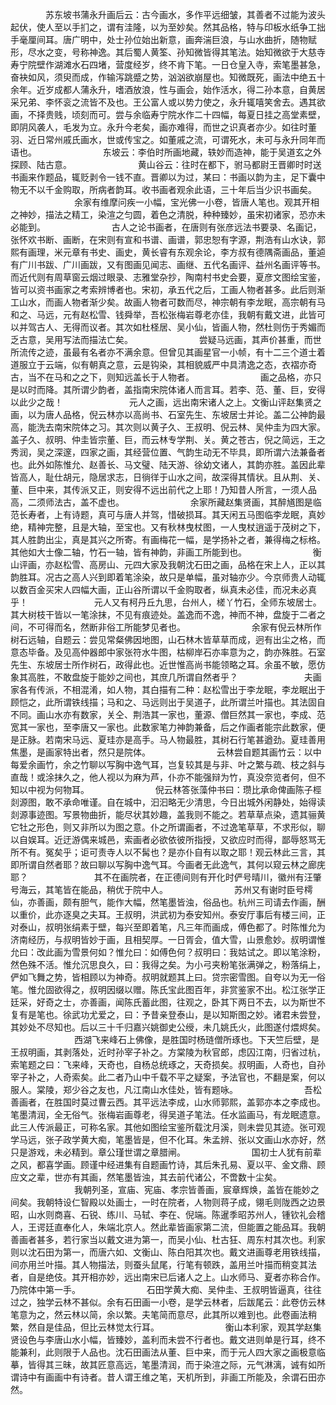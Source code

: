 <!-- { "loadSidebar": true } -->
　　　　苏东坡书蒲永升画后云：古今画水，多作平远细皱，其善者不过能为波头起伏，使人至以手扪之，谓有洼隆，以为至妙矣。然其品格，特与印板水纸争工拙手毫厘间耳。唐广明中，处士孙位始出新意，画奔湍巨浪，与山水曲折，随物赋形，尽水之变，号称神逸。其后蜀人黄筌、孙知微皆得其笔法。始知微欲于大慈寺寿宁院壁作湖滩水石四堵，营度经岁，终不肯下笔。一日仓皇入寺，索笔墨甚急，奋袂如风，须臾而成，作输泻跳蹙之势，汹汹欲崩屋也。知微既死，画法中绝五十余年。近岁成都人蒲永升，嗜酒放浪，性与画会，始作活水，得二孙本意，自黄居采兄弟、李怀衮之流皆不及也。王公富人或以势力使之，永升辄嘻笑舍去。遇其欲画，不择贵贱，顷刻而可。尝与余临寿宁院水作二十四幅，每夏日挂之高堂素壁，即阴风袭人，毛发为立。永升今老矣，画亦难得，而世之识真者亦少。如往时董羽、近日常州戚氏画水，世或传宝之。如董戚之流，可谓死水，未可与永升同年而语也。
　　　
　　　　东坡云：李伯时所画地藏，轶妙而造神，能于吴道玄之外探顾、陆古意。
　　　
　　　　黄山谷云：往时在都下，驸马都尉王晋卿时时送书画来作题品，辄贬剥令一钱不直。晋卿以为过，某曰：书画以韵为主，足下囊中物无不以千金购取，所病者韵耳。收书画者观余此语，三十年后当少识书画矣。
　　　
　　　　余家有维摩问疾一小幅，宝光佛一小卷，皆唐人笔也。观其开相之神妙，描法之精工，染渲之匀圆，着色之清脱，种种臻妙，虽宋初诸家，恐亦未必能到。
　　　
　　　　古人之论书画者，在唐则有张彦远法书要录、名画记，张怀欢书断、画断，在宋则有宣和书谱、画谱，郭忠恕有字源，荆浩有山水诀，郭熙有画理，米元章有书史、画史，黄长睿有东观余论，李方叔有德隅斋画品，董逌有广川书跋、广川画跋，又有图画见闻志、画继、五代名画评、益州名画评等书。而近代则有周草窗云烟过眼录、志雅堂杂抄，陶南村书史会要，夏彦文图绘宝鉴，皆可以资书画家之考索辨博者也。宋初，承五代之后，工画人物者甚多。此后则渐工山水，而画人物者渐少矣。故画人物者可数而尽，神宗朝有李龙眠，高宗朝有马和之、马远，元有赵松雪、钱舜举，吾松张梅岩尊老亦佳，我朝有戴文进，此皆可以并驾古人、无得而议者。其次如杜柽居、吴小仙，皆画人物，然杜则伤于秀媚而乏古意，吴用写法而描法亡矣。
　　　
　　　　尝疑马远画，其声价甚重，而世所流传之迹，虽最有名者亦不满余意。但曾见其画星官一小帧，有十二三个道士着道服立于云端，似有朝真之意，云是钩染，其相貌威严中具清逸之态，衣褶亦奇古，当不在马和之之下，则知远盖长于人物者。
　　　
　　　　画之品格，亦只是以时而降。其所谓少韵者，盖指南宋院体诸人而言耳。若李、范、董、巨，安得以此少之哉！
　　　
　　　　元人之画，远出南宋诸人之上。文衡山评赵集贤之画，以为唐人品格，倪云林亦以高尚书、石室先生、东坡居士并论。盖二公神韵最高，能洗去南宋院体之习。其次则以黄子久、王叔明、倪云林、吴仲圭为四大家。盖子久、叔明、仲圭皆宗董、巨，而云林专学荆、关。黄之苍古，倪之简远，王之秀润，吴之深邃，四家之画，其经营位置、气韵生动无不毕具，即所谓六法兼备者也。此外如陈惟允、赵善长、马文璧、陆天游、徐幼文诸人，其韵亦胜。盖因此辈皆高人，耻仕胡元，隐居求志，日徜徉于山水之间，故深得其情状。且从荆、关、董、巨中来，其传派又正，则安得不远出前代之上耶！乃知昔人所言，一须人品高，二须师法古，盖不虚也。
　　　
　　　　余家所藏赵集贤画，其醉馗图是临范长寿者，上有诗题，真可与唐人并驾，惜破损耳。其天闲五马图临李龙眠，真妙绝，精神完整，且是大轴，至宝也。又有秋林曳杖图，一人曳杖逍遥于茂树之下，其人胜韵出尘，真是其兴之所寄。有画梅花一幅，是学扬补之者，兼得梅之标格。其他如大士像二轴，竹石一轴，皆有神韵，非画工所能到也。
　　　
　　　　衡山评画，亦赵松雪、高房山、元四大家及我朝沈石田之画，品格在宋上人，正以其韵胜耳。况古之高人兴到即着笔涂染，故只是单幅，虽对轴亦少。今京师贵人动辄以数百金买宋人四幅大画，正山谷所谓以千金购取者，纵真未必佳，而况未必真乎！
　　　
　　　　元人又有柯丹丘九思，台州人，槎丫竹石，全师东坡居士。其大树枝干皆以一笔涂抹，不见有痕迹处。盖逸而不逸，神而不神，盘旋于二者之间，不可得而名，然断非俗工所能梦见者也。
　　　
　　　　余家有倪云林所作树石远轴，自题云：尝见常粲佛因地图，山石林木皆草草而成，迥有出尘之格，而意态毕备。及见高仲器郎中家张符水牛图，枯柳岸石亦率意为之，韵亦殊胜。石室先生、东坡居士所作树石，政得此也。近世惟高尚书能领略之耳。余虽不敏，愿仿象其高胜，不敢盘旋于能妙之间也，其庶几所谓自然者乎？
　　　
　　　　夫画家各有传派，不相混淆，如人物，其白描有二种：赵松雪出于李龙眠，李龙眠出于顾恺之，此所谓铁线描；马和之、马远则出于吴道子，此所谓兰叶描也。其法固自不同。画山水亦有数家，关仝、荆浩其一家也，董源、僧巨然其一家也，李成、范宽其一家也，至李唐又一家也。此数家笔力神韵兼备，后之作画者能宗此数家，便是正脉。若南宋马远、夏珪亦是高手。马人物最胜，其树石行笔甚遒劲。夏珪善用焦墨，是画家特出者，然只是院体。
　　　
　　　　云林尝自题其画竹云：以中每爱余画竹，余之竹聊以写胸中逸气耳，岂复较其是与非、叶之繁与疏、枝之斜与直哉！或涂抹久之，他人视以为麻为芦，仆亦不能强辩为竹，真没奈览者何，但不知以中视为何物耳。
　　　
　　　　倪云林答张藻仲书曰：瓒比承命俾画陈子桱剡源图，敢不承命唯谨。自在城中，汩汩略无少清思，今日出城外闲静处，始得读剡源事迹图。写景物曲折，能尽状其妙趣，盖我则不能之。若草草点染，遗其骊黄它牡之形色，则又非所以为图之意。仆之所谓画者，不过逸笔草草，不求形似，聊以自娱耳。近迂游偶来城邑，索画者必欲依彼所指授，又欲应时而得，鄙辱怒骂无所不有。冤矣乎；讵可责寺人以不髯也？是亦仆自有以取之耶！观云林此三言，其即所谓自然者耶？故曰聊以写胸中逸气耳。今画者无此逸气，其何以窥云林之廊庑耶？
　　　
　　　　其不在画院者，在正德间则有开化时俨号晴川，徽州有汪肇号海云，其笔皆在能品，稍优于院中人。
　　　
　　　　苏州又有谢时臣号樗仙，亦善画，颇有胆气，能作大幅，然笔墨皆浊，俗品也。杭州三司请去作画，酬以重价，此亦逐臭之夫耳。王叔明，洪武初为泰安知州。泰安厅事后有楼三间，正对泰山，叔明张绢素于壁，每兴至即着笔，凡三年而画成，傅色都了。时陈惟允为济南经历，与叔明皆妙于画，且相契厚。一日胥会，值大雪，山景愈妙。叔明谓惟允曰：改此画为雪景何如？惟允曰：如傅色何？叔明曰：我姑试之。即以笔涂粉，然色殊不活。惟允沉思良久，曰：我得之矣。为小弓夹粉笔张满弹之，粉落绢上，俨如飞舞之势，皆相顾以为神奇。叔明就题其上曰。贷宗密雪图。自夸以为无一俗笔。惟允固欲得之，叔明因缀以赠。陈氏宝此图百年，非赏鉴家不出。松江张学正廷采，好奇之士，亦善画，闻陈氏蓄此图，往观之，卧其下两日不去，以为斯世不复有是笔也。徐武功尤爱之，曰：予昔亲登泰山，是以知斯图之妙。诸君未尝登，其妙处不尽知也。后以三十千归嘉兴姚御史公绶，未几姚氏火，此图遂付煨烬矣。
　　　
　　　　西湖飞来峰石上佛像，是胜国时杨琏僧所琢也。下天竺后壁，是王叔明画，其剥落处，近时孙宰子补之。方棠陵为秋官郎，虑囚江南，归省过杭，索笔题之曰：飞来峰，天奇也，自杨总统琢之，天奇损矣。叔明画，人奇也，自孙宰子补之，人奇索矣。此二者乃山中千载不平之疑案，予法官也，不翻是案，何以服人。棠陵，郑少谷之友也，凡江南山水佳处，皆有题咏。
　　　
　　　　吾松善画者，在胜国时莫过曹云西。其平远法李成，山水师郭熙，盖郭亦本之李成也。笔墨清润，全无俗气。张梅岩画尊老，得吴道子笔法。任水监画马，有龙眠遗意。此三人传派最正，可称名家。其他如图绘宝鉴所载沈月溪，则未尝见其迹。张可观学马远，张子政学黄大痴，笔墨皆是，但不化耳。朱孟辨、张以文画山水亦好，然只是游戏，未必精到。章公瑾世谓之章腊闸。
　　　
　　　　国初士人犹有前辈之风，都喜学画。顾谨中经进集有自题画竹诗，其后朱孔易、夏以平、金文鼎、顾应文之辈，世亦有其画，然笔墨皆浊，其去前代诸公，不啻数十尘矣。
　　　
　　　　我朝列圣，宣庙、宪庙、孝宗皆善画，宸章辉焕，盖皆在能妙之间矣。我朝特设仁智殿以处画士，一时在院者，人物则蒋子成，翎毛则陇西之边景昭，山水则商喜、石锐、练川、马轼、李在、倪端。陈暹季昭苏州人，锺钦礼会稽人，王谔廷直奉化人，朱端北京人。然此辈皆画家第二流，但能置之能品耳。我朝善画者甚多，若行家当以戴文进为第一，而吴小仙、杜古狂、周东村其次也。利家则以沈石田为第一，而唐六如、文衡山、陈白阳其次也。戴文进画尊老用铁线描，间亦用兰叶描。其人物描法，则蚕头鼠尾，行笔有顿跌，盖用兰叶描而稍变其法者，自是绝伎。其开相亦妙，远出南宋已后诸人之上。山水师马、夏者亦称合作。乃院体中第一手。
　　　
　　　　石田学黄大痴、吴仲圭、王叔明皆逼真，往往过之，独学云林不甚似。余有石田画一小卷，是学云林者，后跋尾云：此卷仿云林笔意为之，然云林以简，余以繁。夫笔简而意尽，此其所以难到也。此卷画法稍繁，然自是佳品，但比云林觉太行耳。
　　　
　　　　衡山本利家，观其学赵集贤设色与李唐山水小幅，皆臻妙，盖利而未尝不行者也。戴文进则单是行耳，终不能兼利，此则限于人品也。沈石田画法从董、巨中来，而于元人四大家之画极意临摹，皆得其三昧，故其匠意高远，笔墨清润，而于染渲之际，元气淋漓，诚有如所谓诗中有画画中有诗者。昔人谓王维之笔，天机所到，非画工所能及，余谓石田亦然。
　　　
